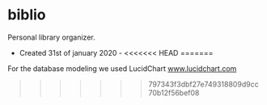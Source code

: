 # biblio
Personal library organizer.

- Created 31st of january 2020 - 
<<<<<<< HEAD
=======


For the database modeling we used LucidChart www.lucidchart.com
>>>>>>> 797343f3dbf27e749318809d9cc70b12f56bef08
